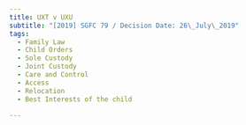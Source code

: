 ```yaml
---
title: UXT v UXU
subtitle: "[2019] SGFC 79 / Decision Date: 26\_July\_2019"
tags:
  - Family Law
  - Child Orders
  - Sole Custody
  - Joint Custody
  - Care and Control
  - Access
  - Relocation
  - Best Interests of the child

---
```

